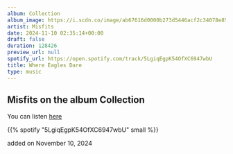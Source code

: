 ```yaml
---
album: Collection
album_image: https://i.scdn.co/image/ab67616d0000b273d5446acf2c34078e85f58de2
artist: Misfits
date: 2024-11-10 02:35:14+00:00
draft: false
duration: 128426
preview_url: null
spotify_url: https://open.spotify.com/track/5LgiqEgpK54OfXC6947wbU
title: Where Eagles Dare
type: music
---
```



## Misfits on the album Collection

You can listen [here](https://open.spotify.com/track/5LgiqEgpK54OfXC6947wbU)

{{% spotify "5LgiqEgpK54OfXC6947wbU" small %}}

added on November 10, 2024